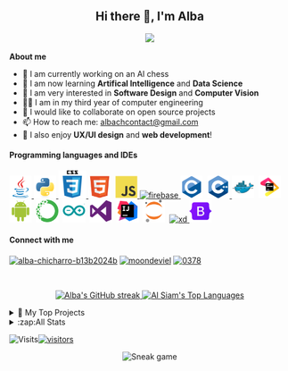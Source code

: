 
<h2 align="center">
  Hi there 👋, I'm Alba 
</h2>

<p align="center">
  <a href="https://github.com/alba-ch"><img src="https://readme-typing-svg.herokuapp.com/?lines=Computer%20Science%20Student;Self%20Taught%20Front%20End%20Developer;Always%20learning%20new%20things&center=true&width=380&height=45"></a>
</p>

<!--<a href="https://gpvc.arturio.dev/alba-ch"><img src="https://gpvc.arturio.dev/alba-ch" align="left" alt="Visits"></a>-->

**About me**

- 🔭 I am currently working on an AI chess
- 🌱 I am now learning **Artifical Intelligence** and **Data Science**
- 📲 I am very interested in **Software Design** and **Computer Vision**
- 👨‍💻 I am in my third year of computer engineering
- 👯 I would like to collaborate on open source projects
- 📫 How to reach me: albachcontact@gmail.com
- 🚀 I also enjoy **UX/UI design** and **web development**!


<!--[![trophy](https://github-profile-trophy.vercel.app/?username=alba-ch&theme=radical)](https://github.com/alba-ch/github-profile-trophy)-->
#### Programming languages and IDEs
<div>
  <a href="https://www.java.com" target="_blank" rel="noreferrer"> 
    <img src="https://raw.githubusercontent.com/devicons/devicon/master/icons/java/java-original.svg" alt="java" width="40" height="40"/> </a> 
  <a href="https://www.python.org" target="_blank" rel="noreferrer"> 
    <img src="https://raw.githubusercontent.com/devicons/devicon/master/icons/python/python-original.svg" alt="python" width="40" height="40"/> </a> 
  <a href="https://www.w3schools.com/css/" target="_blank" rel="noreferrer"> 
    <img src="https://raw.githubusercontent.com/devicons/devicon/master/icons/css3/css3-original-wordmark.svg" alt="css3" width="50" height="50"/> </a> 
  <img src="https://github.com/devicons/devicon/blob/master/icons/html5/html5-original.svg" title="HTML5" alt="HTML" width="40" height="40"/>&nbsp;
  <a href="https://developer.mozilla.org/en-US/docs/Web/JavaScript" target="_blank" rel="noreferrer"> 
    <img src="https://raw.githubusercontent.com/devicons/devicon/master/icons/javascript/javascript-original.svg" alt="javascript" width="40" height="40"/> </a> 
  <a href="https://firebase.google.com/" target="_blank" rel="noreferrer"> 
    <img src="https://www.vectorlogo.zone/logos/firebase/firebase-icon.svg" alt="firebase" width="40" height="40"/> </a>
  <img src="https://github.com/devicons/devicon/blob/master/icons/c/c-original.svg" title="C"  alt="C" width="40" height="40"/>&nbsp;
  <a href="https://www.w3schools.com/cpp/" target="_blank" rel="noreferrer"> 
    <img src="https://raw.githubusercontent.com/devicons/devicon/master/icons/cplusplus/cplusplus-original.svg" alt="cplusplus" width="40" height="40"/> </a> 
  <img src="https://github.com/devicons/devicon/blob/master/icons/docker/docker-original.svg" title="Docker"  alt="Docker" width="40" height="40"/>&nbsp;
  <img src="https://github.com/devicons/devicon/blob/master/icons/jetbrains/jetbrains-original.svg" title="Jetbrains" alt="Jetbrains" width="40" height="40"/>&nbsp;
  <img src="https://github.com/devicons/devicon/blob/master/icons/android/android-original.svg" title="Android" alt="Android" width="40" height="40"/>&nbsp;
  <img src="https://github.com/devicons/devicon/blob/master/icons/anaconda/anaconda-original.svg" title="Anaconda" alt="Anaconda" width="40" height="40"/>&nbsp;
  <img src="https://github.com/devicons/devicon/blob/master/icons/arduino/arduino-original.svg" title="Arduino" alt="Arduino" width="40" height="40"/>&nbsp;
  <img src="https://github.com/devicons/devicon/blob/master/icons/visualstudio/visualstudio-plain.svg" title="visual studio" alt="visual studio" width="40" height="40"/>&nbsp;
  <img src="https://github.com/devicons/devicon/blob/master/icons/intellij/intellij-original.svg" title="intellij" alt="intellij" width="40" height="40"/>&nbsp;
  <img src="https://github.com/devicons/devicon/blob/master/icons/jupyter/jupyter-original.svg" title="jupyter" alt="jupyter" width="40" height="40"/>&nbsp;
  <a href="https://www.adobe.com/products/xd.html" target="_blank" rel="noreferrer"> 
    <img src="https://cdn.worldvectorlogo.com/logos/adobe-xd.svg" alt="xd" width="40" height="40"/> </a> 
  <img src="https://github.com/devicons/devicon/blob/master/icons/bootstrap/bootstrap-original.svg" title="bootstrap" alt="bootstrap" width="40" height="40"/>&nbsp;
</div>

#### Connect with me

<a href="https://linkedin.com/in/alba-chicharro-b13b2024b" target="blank"><img align="center" src="https://raw.githubusercontent.com/rahuldkjain/github-profile-readme-generator/master/src/images/icons/Social/linked-in-alt.svg" alt="alba-chicharro-b13b2024b" height="20" width="30" /></a>
<a href="https://instagram.com/moondeviel" target="blank"><img align="center" src="https://raw.githubusercontent.com/rahuldkjain/github-profile-readme-generator/master/src/images/icons/Social/instagram.svg" alt="moondeviel" height="20" width="30" /></a>
<a href="https://discord.gg/0378" target="blank"><img align="center" src="https://raw.githubusercontent.com/rahuldkjain/github-profile-readme-generator/master/src/images/icons/Social/discord.svg" alt="0378" height="20" width="30" /></a>


<!-- Top Projects -->
<br>

<p align="center">
      <a href="https://github.com/alba-ch">
        <img src="https://github-readme-streak-stats.herokuapp.com/?user=alba-ch&theme=radical&hide_border=true&background=1F222E" alt="Alba's GitHub streak" height="192px" width="59.5%"/>
      </a>
      <a href="https://github.com/alba-ch"><img alt="Al Siam's Top Languages" src="https://denvercoder1-github-readme-stats.vercel.app/api/top-langs/?username=alba-ch&langs_count=8&layout=compact&theme=react&hide_border=true&bg_color=1F222E&title_color=F85D7F&icon_color=F8D866" height="192px" width="39.5%"/></a>
    </p>

<details>
  <summary>📘 My Top Projects </summary>
    <br/>
     <p align="left">
      <a href="https://github.com/alba-ch/NewChance" target="_blank"><img width="32.5%" src="https://denvercoder1-github-readme-stats.vercel.app/api/pin/?username=alba-ch&repo=NewChance&theme=react&bg_color=1F222E&title_color=F85D7F&icon_color=F8D866&hide_border=true&show_icons=false" alt="newchance"></a>
      <a href="https://github.com/alba-ch/Buy2Gether" target="blank"><img width="32.5%" src="https://denvercoder1-github-readme-stats.vercel.app/api/pin/?username=alba-ch&repo=Buy2Gether&theme=react&bg_color=1F222E&title_color=F85D7F&icon_color=F8D866&hide_border=true&show_icons=false" alt="buy2gether"></a>
      <a href="https://github.com/alba-ch/AI-chess" target="blank"><img width="32.5%" src="https://denvercoder1-github-readme-stats.vercel.app/api/pin/?username=alba-ch&repo=AI-chess&theme=react&bg_color=1F222E&title_color=F85D7F&icon_color=F8D866&hide_border=true&show_icons=false" alt="AI-chess"></a>
    </p>
    <a href="https://github.com/alba-ch?tab=repositories" target="_blank"><img alt="All Repositories" title="All Repositories" src="https://img.shields.io/badge/All_Repos-blueviolet?style=for-the-badge&logo=koding&logoColor=black"/></a>
</details>

<details>
  <summary>:zap:All Stats</summary>
    <a> 
        <a href="https://github.com/alba-ch"><img alt="Alba's Github Stats" src="https://denvercoder1-github-readme-stats.vercel.app/api?username=alba-ch&show_icons=true&count_private=true&theme=react&hide_border=true&bg_color=1F222E&title_color=F85D7F&icon_color=F8D866" height="192px" width="49.5%"/></a>
      <br/>
    </a>
    <p></p>
    <a href="https://github.com/alba-ch"><img alt="Alba's Activity Graph" src="https://activity-graph.herokuapp.com/graph?username=alba-ch&bg_color=1F222E&color=F8D866&line=F85D7F&point=FFFFFF&hide_border=true"/></a>

  </details>
<p>  
<a href="https://github.com/alba-ch/">
   <img src="https://komarev.com/ghpvc/?username=alba-ch" alt="visitors" />
</a>
  <a href="https://visitor-badge.laobi.icu/badge?page_id=alba-ch.visitor-badge&title=Visits"><img src="https://visitor-badge.laobi.icu/badge?page_id=alba-ch.visitor-badge&title=Visits" align="left" alt="Visits"></a>
  </p>

<p align="center">
  <img src="https://github.com/alba-ch/alba-ch/blob/output/github-contribution-grid-snake.svg" alt="Sneak game"/>
</p>

